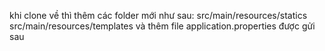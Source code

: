 khi clone về thì thêm các folder mới như sau:
src/main/resources/statics
src/main/resources/templates
và thêm file application.properties được gửi sau

